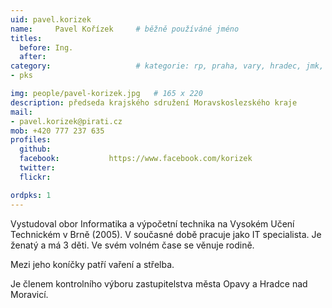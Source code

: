 ```yaml
---
uid: pavel.korizek
name:     Pavel Kořízek  	# běžně používáné jméno
titles:
  before: Ing.
  after:
category:                 	# kategorie: rp, praha, vary, hradec, jmk, senat
- pks

img: people/pavel-korizek.jpg   # 165 x 220
description: předseda krajského sdružení Moravskoslezského kraje       	# kratký popis, max 160 znaků
mail:
- pavel.korizek@pirati.cz
mob: +420 777 237 635		  
profiles:
  github:                 
  facebook: 		  https://www.facebook.com/korizek
  twitter: 		  
  flickr: 

ordpks: 1
---
```


Vystudoval obor Informatika a výpočetní technika na Vysokém Učení Technickém v Brně (2005). V současné době pracuje jako IT specialista. Je ženatý a má 3 děti. Ve svém volném čase se věnuje rodině. 

Mezi jeho koníčky patří vaření a střelba. 

Je členem kontrolního výboru zastupitelstva města Opavy a Hradce nad Moravicí.


